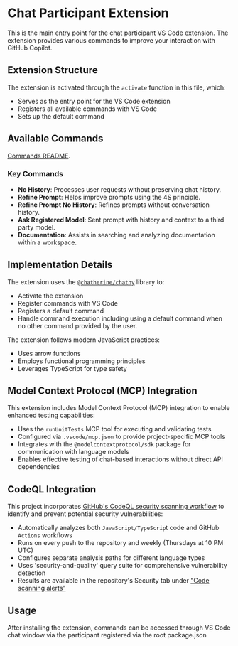 # Chat Participant Extension

This is the main entry point for the chat participant VS Code extension. The extension provides various commands to improve your interaction with GitHub Copilot.

## Extension Structure

The extension is activated through the `activate` function in this file, which:
- Serves as the entry point for the VS Code extension
- Registers all available commands with VS Code
- Sets up the default command

## Available Commands
[Commands README](/src/commands/README.md).

### Key Commands
- **No History**: Processes user requests without preserving chat history.
- **Refine Prompt**: Helps improve prompts using the 4S principle.
- **Refine Prompt No History**: Refines prompts without conversation history.
- **Ask Registered Model**: Sent prompt with history and context to a third party model.
- **Documentation**: Assists in searching and analyzing documentation within a workspace.

## Implementation Details

The extension uses the [`@chatherine/chathy`](/chathy/README.md) library to:
- Activate the extension
- Register commands with VS Code
- Registers a default command
- Handle command execution including using a default command when no other command provided by the user.

The extension follows modern JavaScript practices:
- Uses arrow functions
- Employs functional programming principles
- Leverages TypeScript for type safety

## Model Context Protocol (MCP) Integration

This extension includes Model Context Protocol (MCP) integration to enable enhanced testing capabilities:

- Uses the `runUnitTests` MCP tool for executing and validating tests
- Configured via `.vscode/mcp.json` to provide project-specific MCP tools
- Integrates with the `@modelcontextprotocol/sdk` package for communication with language models
- Enables effective testing of chat-based interactions without direct API dependencies


## CodeQL Integration

This project incorporates [GitHub's CodeQL security scanning workflow](/.github/workflows/codeql-analysis.yml) to identify and prevent potential security vulnerabilities:
- Automatically analyzes both `JavaScript/TypeScrip`t code and GitHub `Actions` workflows
- Runs on every push to the repository and weekly (Thursdays at 10 PM UTC)
- Configures separate analysis paths for different language types
- Uses 'security-and-quality' query suite for comprehensive vulnerability detection
- Results are available in the repository's Security tab under ["Code scanning alerts"](https://github.com/WillWillman/chatherine/security/code-scanning)


## Usage

After installing the extension, commands can be accessed through VS Code chat window via the participant registered via the root package.json
